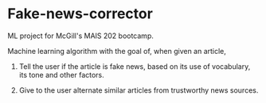 # Fake-news-corrector
ML project for McGill's MAIS 202 bootcamp.

Machine learning algorithm with the goal of, when given an article, 

  1. Tell the user if the article is fake news, based on its use of vocabulary, its tone and other factors.
  
  2. Give to the user alternate similar articles from trustworthy news sources.

